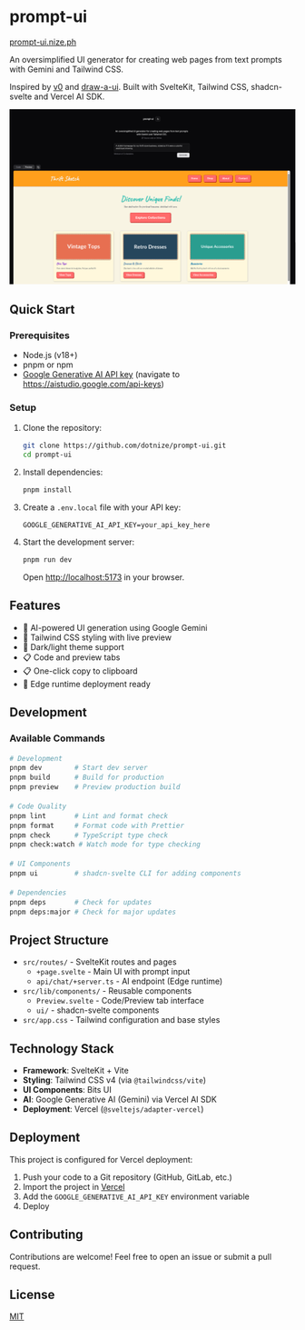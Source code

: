 # prompt-ui

[prompt-ui.nize.ph](https://prompt-ui.nize.ph)

An oversimplified UI generator for creating web pages from text prompts with Gemini and Tailwind CSS.

Inspired by [v0](https://v0.dev/) and [draw-a-ui](https://github.com/SawyerHood/draw-a-ui). Built with SvelteKit, Tailwind CSS, shadcn-svelte and Vercel AI SDK.

<img src="./static/demo.png" alt="prompt-ui demo" width="600" />

## Quick Start

### Prerequisites

- Node.js (v18+)
- pnpm or npm
- [Google Generative AI API key](https://aistudio.google.com/api-keys)
  (navigate to https://aistudio.google.com/api-keys)

### Setup

1. Clone the repository:

   ```bash
   git clone https://github.com/dotnize/prompt-ui.git
   cd prompt-ui
   ```

2. Install dependencies:

   ```bash
   pnpm install
   ```

3. Create a `.env.local` file with your API key:

   ```env
   GOOGLE_GENERATIVE_AI_API_KEY=your_api_key_here
   ```

4. Start the development server:

   ```bash
   pnpm run dev
   ```

   Open [http://localhost:5173](http://localhost:5173) in your browser.

## Features

- 🤖 AI-powered UI generation using Google Gemini
- 🎨 Tailwind CSS styling with live preview
- 🌙 Dark/light theme support
- 📋 Code and preview tabs
- 📋 One-click copy to clipboard
- 🚀 Edge runtime deployment ready

## Development

### Available Commands

```bash
# Development
pnpm dev        # Start dev server
pnpm build      # Build for production
pnpm preview    # Preview production build

# Code Quality
pnpm lint       # Lint and format check
pnpm format     # Format code with Prettier
pnpm check      # TypeScript type check
pnpm check:watch # Watch mode for type checking

# UI Components
pnpm ui         # shadcn-svelte CLI for adding components

# Dependencies
pnpm deps       # Check for updates
pnpm deps:major # Check for major updates
```

## Project Structure

- `src/routes/` - SvelteKit routes and pages
  - `+page.svelte` - Main UI with prompt input
  - `api/chat/+server.ts` - AI endpoint (Edge runtime)
- `src/lib/components/` - Reusable components
  - `Preview.svelte` - Code/Preview tab interface
  - `ui/` - shadcn-svelte components
- `src/app.css` - Tailwind configuration and base styles

## Technology Stack

- **Framework**: SvelteKit + Vite
- **Styling**: Tailwind CSS v4 (via `@tailwindcss/vite`)
- **UI Components**: Bits UI
- **AI**: Google Generative AI (Gemini) via Vercel AI SDK
- **Deployment**: Vercel (`@sveltejs/adapter-vercel`)

## Deployment

This project is configured for Vercel deployment:

1. Push your code to a Git repository (GitHub, GitLab, etc.)
2. Import the project in [Vercel](https://vercel.com)
3. Add the `GOOGLE_GENERATIVE_AI_API_KEY` environment variable
4. Deploy

## Contributing

Contributions are welcome! Feel free to open an issue or submit a pull request.

## License

[MIT](./LICENSE)
